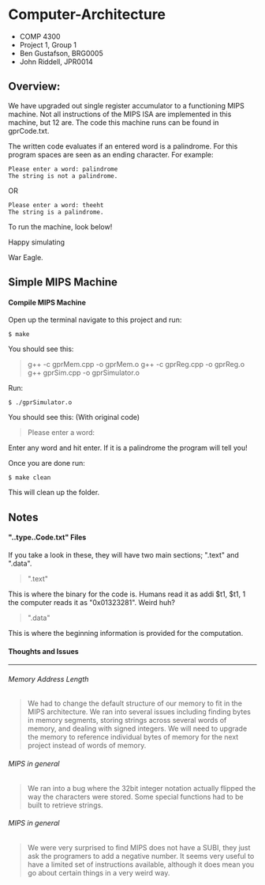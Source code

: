 Computer-Architecture
=====================
- COMP 4300 
- Project 1, Group 1
- Ben Gustafson, BRG0005
- John Riddell, JPR0014

Overview: 
-------------

We have upgraded out single register accumulator to a functioning MIPS machine. Not all instructions of the MIPS ISA are implemented in this machine, but 12 are. The code this machine runs can be found in gprCode.txt.

The written code evaluates if an entered word is a palindrome. For this program spaces are seen as an ending character. For example:

	Please enter a word: palindrome
	The string is not a palindrome.

OR

	Please enter a word: theeht
	The string is a palindrome.


To run the machine, look below!

Happy simulating

War Eagle.



Simple MIPS Machine
-------------

#### Compile MIPS Machine ####

Open up the terminal navigate to this project and run:
	
	$ make

You should see this:

>g++ -c gprMem.cpp -o gprMem.o
>g++ -c gprReg.cpp -o gprReg.o
>g++ gprSim.cpp -o gprSimulator.o

Run: 

	$ ./gprSimulator.o

You should see this: (With original code)

>Please enter a word:

Enter any word and hit enter. If it is a palindrome the program will tell you!

Once you are done run:
	
	$ make clean

This will clean up the folder.



Notes
-------------

#### "..type..Code.txt" Files ####

If you take a look in these, they will have two main sections; ".text" and ".data".

>".text"

This is where the binary for the code is. Humans read it as addi $t1, $t1, 1 the computer reads it as "0x01323281". Weird huh?

>".data"

This is where the beginning information is provided for the computation.


#### Thoughts and Issues ####
************************************

###### Memory Address Length ######

> We had to change the default structure of our memory to fit in the MIPS architecture. We ran into several issues including finding bytes in memory segments, storing strings across several words of memory, and dealing with signed integers. We will need to upgrade the memory to reference individual bytes of memory for the next project instead of words of memory.

###### MIPS in general ######

> We ran into a bug where the 32bit integer notation actually flipped the way the characters were stored. Some special functions had to be built to retrieve strings. 

###### MIPS in general ######

> We were very surprised to find MIPS does not have a SUBI, they just ask the programers to add a negative number. It seems very useful to have a limited set of instructions available, although it does mean you go about certain things in a very weird way.

